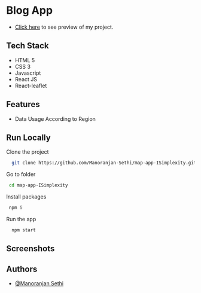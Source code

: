 # Blog App

- [Click here]() to see preview of my project.

## Tech Stack

- HTML 5
- CSS 3
- Javascript
- React JS
- React-leaflet

## Features

- Data Usage According to Region

## Run Locally

Clone the project

```bash
  git clone https://github.com/Manoranjan-Sethi/map-app-ISimplexity.git
```

Go to folder

```bash
 cd map-app-ISimplexity
```

Install packages

```bash
 npm i
```

Run the app

```bash
  npm start
```

## Screenshots

## Authors

- [@Manoranjan Sethi](https://github.com/Manoranjan-Sethi)
